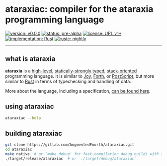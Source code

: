 # ataraxiac: compiler for the ataraxia programming language

[![version: v0.0.0](https://img.shields.io/badge/version-v0.0.0-37a988.svg "version: v0.0.0")](/#)
[![status: pre-alpha](https://img.shields.io/badge/status-pre--alpha-444444.svg "status: pre-alpha")](/#)
[![license: UPL v1+](https://img.shields.io/badge/license-UPL_v1+-3f779d.svg "license: UPL v1+")](https://opensource.org/licenses/UPL)
[![implementation: Rust](https://img.shields.io/badge/implementation-Rust-b7410e.svg "implementation: Rust")](/#)
[![rustc: nightly](https://img.shields.io/badge/rustc-nightly-d185bd.svg "rustc: nightly")](/#)

---

## what is ataraxia

**ataraxia** is a
[high-level](https://en.wikipedia.org/wiki/High-level_programming_language),
[statically-strongly typed](https://en.wikipedia.org/wiki/Intuitionistic_type_theory),
[stack-oriented](https://en.wikipedia.org/wiki/Stack-oriented_programming_language)
programming language. It is similar to
[Joy](https://en.wikipedia.org/wiki/Joy_\(programming_language\)),
[Forth](http://www.forth.org/), or
[PostScript](https://en.wikipedia.org/wiki/PostScript), but more similar to
[Rust](https://www.rust-lang.org) in terms of typechecking and handling of
data.

More about the language, including a specification, [can be found here](/#TODO).

## using ataraxiac

```bash
ataraxiac --help
```

## building ataraxiac

```bash
git clone https://gitlab.com/AugmentedFourth/ataraxiac.git
cd ataraxiac
make native  # or `make debug` for fast-compilation debug builds with symbols
./target/release/ataraxiac  # or `./target/debug/ataraxiac`
```
